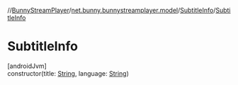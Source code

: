 //[BunnyStreamPlayer](../../../index.md)/[net.bunny.bunnystreamplayer.model](../index.md)/[SubtitleInfo](index.md)/[SubtitleInfo](-subtitle-info.md)

# SubtitleInfo

[androidJvm]\
constructor(title: [String](https://kotlinlang.org/api/core/kotlin-stdlib/kotlin/-string/index.html), language: [String](https://kotlinlang.org/api/core/kotlin-stdlib/kotlin/-string/index.html))